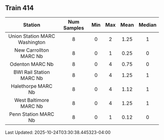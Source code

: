## Train 414

| Station | Num Samples | Min | Max | Mean | Median |
| :-----: | :---------: | :-: | :-: | :--: | :----: |
| Union Station MARC Washington | 8 | 0 | 2 | 1.25 | 1 |
| New Carrollton MARC Nb | 8 | 0 | 1 | 0.25 | 0 |
| Odenton MARC Nb | 8 | 0 | 4 | 0.75 | 0 |
| BWI Rail Station MARC Nb | 8 | 0 | 4 | 1.25 | 1 |
| Halethorpe MARC Nb | 8 | 0 | 4 | 1.12 | 1 |
| West Baltimore MARC Nb | 8 | 0 | 4 | 1.25 | 1 |
| Penn Station MARC Nb | 8 | 0 | 1 | 0.12 | 0 |


Last Updated: 2025-10-24T03:30:38.445323-04:00